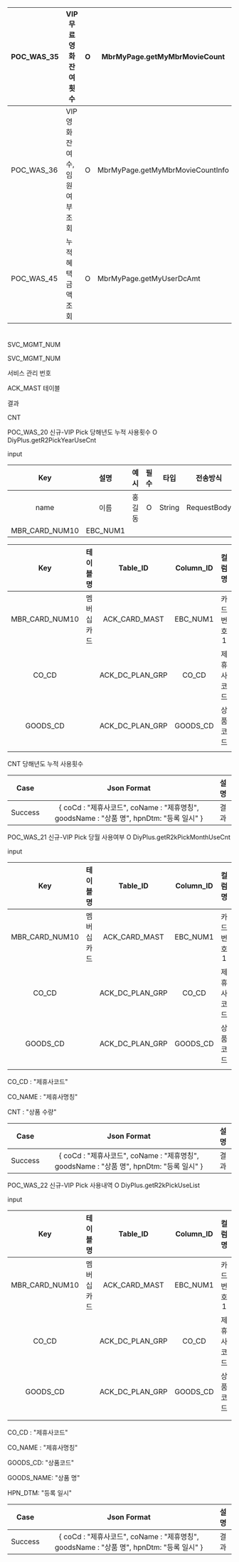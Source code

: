 

| POC_WAS_35 | VIP 무료 영화 잔여 횟수       | O    | MbrMyPage.getMyMbrMovieCount     |
| ---------- | ----------------------------- | ---- | -------------------------------- |
| POC_WAS_36 | VIP 영화 잔여수, 임원여부조회 | O    | MbrMyPage.getMyMbrMovieCountInfo |
| POC_WAS_45 | 누적혜택금액조회              | O    | MbrMyPage.getMyUserDcAmt         |



#

SVC_MGMT_NUM

SVC_MGMT_NUM

서비스 관리 번호

ACK_MAST 테이블



결과

CNT











POC_WAS_20  신규-VIP Pick 당해년도 누적 사용횟수  O  DiyPlus.getR2PickYearUseCnt

input

|      Key       |   설명   |  예시  | 필수 |  타입  |  전송방식   |
| :------------: | :------: | :----: | :--: | :----: | :---------: |
|      name      |   이름   | 홍길동 |  O   | String | RequestBody |
| MBR_CARD_NUM10 | EBC_NUM1 |        |      |        |             |



|      Key       |  테이블명  |    Table_ID     | Column_ID |   컬럼명   | 필수 | 타입   |  전송방식   |
| :------------: | :--------: | :-------------: | :-------: | :--------: | ---- | ------ | :---------: |
| MBR_CARD_NUM10 | 멤버십카드 |  ACK_CARD_MAST  | EBC_NUM1  | 카드번호1  | O    | String | RequestBody |
|     CO_CD      |            | ACK_DC_PLAN_GRP |   CO_CD   | 제휴사코드 | O    | String | RequestBody |
|    GOODS_CD    |            | ACK_DC_PLAN_GRP | GOODS_CD  |  상품코드  | O    | String | RequestBody |
|                |            |                 |           |            |      |        |             |

CNT 당해년도 누적 사용횟수



|  Case   |                         Json Format                          | 설명 |
| :-----: | :----------------------------------------------------------: | :--: |
| Success | { coCd : "제휴사코드", coName : "제휴명칭", goodsName : "상품 명", hpnDtm: "등록 일시" } | 결과 |













POC_WAS_21  신규-VIP Pick 당월 사용여부  O  DiyPlus.getR2kPickMonthUseCnt

input

|      Key       |  테이블명  |    Table_ID     | Column_ID |   컬럼명   | 필수 | 타입   |  전송방식   |
| :------------: | :--------: | :-------------: | :-------: | :--------: | ---- | ------ | :---------: |
| MBR_CARD_NUM10 | 멤버십카드 |  ACK_CARD_MAST  | EBC_NUM1  | 카드번호1  | O    | String | RequestBody |
|     CO_CD      |            | ACK_DC_PLAN_GRP |   CO_CD   | 제휴사코드 | O    | String | RequestBody |
|    GOODS_CD    |            | ACK_DC_PLAN_GRP | GOODS_CD  |  상품코드  | O    | String | RequestBody |
|                |            |                 |           |            |      |        |             |



CO_CD : "제휴사코드"

CO_NAME : "제휴사명칭"

CNT : "상품 수량"



|  Case   |                         Json Format                          | 설명 |
| :-----: | :----------------------------------------------------------: | :--: |
| Success | { coCd : "제휴사코드", coName : "제휴명칭", goodsName : "상품 명", hpnDtm: "등록 일시" } | 결과 |















POC_WAS_22  신규-VIP Pick 사용내역  O  DiyPlus.getR2kPickUseList

input





|      Key       |  테이블명  |    Table_ID     | Column_ID |   컬럼명   | 필수 | 타입   |  전송방식   |
| :------------: | :--------: | :-------------: | :-------: | :--------: | ---- | ------ | :---------: |
| MBR_CARD_NUM10 | 멤버십카드 |  ACK_CARD_MAST  | EBC_NUM1  | 카드번호1  | O    | String | RequestBody |
|     CO_CD      |            | ACK_DC_PLAN_GRP |   CO_CD   | 제휴사코드 | O    | String | RequestBody |
|    GOODS_CD    |            | ACK_DC_PLAN_GRP | GOODS_CD  |  상품코드  | O    | String | RequestBody |
|                |            |                 |           |            |      |        |             |
|                |            |                 |           |            |      |        |             |



CO_CD : "제휴사코드"

CO_NAME : "제휴사명칭"

GOODS_CD: "상품코드"

GOODS_NAME: "상품 명"

HPN_DTM: "등록 일시"

|  Case   |                         Json Format                          | 설명 |
| :-----: | :----------------------------------------------------------: | :--: |
| Success | { coCd : "제휴사코드", coName : "제휴명칭", goodsName : "상품 명", hpnDtm: "등록 일시" } | 결과 |

